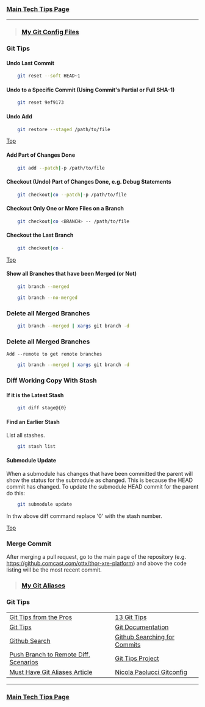 ### [Main Tech Tips Page](https://github.com/sethfuller/tips/blob/main/tech_tips/README.md)

----------
> ### [My Git Config Files](https://github.com/sethfuller/tips/tree/main/config/Git)

<a name="top"></a>

### Git Tips

#### Undo Last Commit

```bash
	git reset --soft HEAD~1
```

#### Undo to a Specific Commit (Using Commit's Partial or Full SHA-1)

```bash
	git reset 9ef9173
```

#### Undo Add

```bash
	git restore --staged /path/to/file
```

[Top](#top)

#### Add Part of Changes Done

```bash
	git add --patch|-p /path/to/file
```

#### Checkout (Undo) Part of Changes Done, e.g. Debug Statements


```bash
	git checkout|co --patch|-p /path/to/file
```

#### Checkout Only One or More Files on a Branch

```bash
	git checkout|co <BRANCH> -- /path/to/file
```

#### Checkout the Last Branch

```bash
	git checkout|co -
```

[Top](#top)

#### Show all Branches that have been Merged (or Not)


```bash
	git branch --merged
```

```bash
	git branch --no-merged
```

### Delete all Merged Branches
```bash
	git branch --merged | xargs git branch -d
```

### Delete all Merged Branches
	Add --remote to get remote branches

```bash
	git branch --merged | xargs git branch -d
```

### Diff Working Copy With Stash

#### If it is the Latest Stash

```bash
	git diff stage@{0}
```

#### Find an Earlier Stash
List all stashes.

```bash
	git stash list
```

#### Submodule Update
When a submodule has changes that have been committed the parent will show the status
for the submodule as changed. This is because the HEAD commit has changed. To update
the submodule HEAD commit for the parent do this:

```bash
	git submodule update
```

In thw above diff command replace '0' with the stash number.

[Top](#top)

### Merge Commit
After merging a pull request, go to the main page of the repository
(e.g. https://github.comcast.com/ottx/thor-xre-platform) and above the
code listing will be the most recent commit.

> ### [My Git Aliases](/Users/sfulle176/Src/Docs/git_aliases.md)

### Git Tips
|  |  |
|--|--|
| [Git Tips from the Pros](https://code.tutsplus.com/tutorials/git-tips-from-the-pros--net-29799)| [13 Git Tips](https://opensource.com/article/18/4/git-tips)|
| [Git Tips](https://github.com/git-tips/tips#show-helpful-guides-that-come-with-git)| [Git Documentation](https://git-scm.com/doc)|
| [Github Search](https://docs.github.com/en/github/searching-for-information-on-github/about-searching-on-github)| [Github Searching for Commits](https://docs.github.com/en/github/searching-for-information-on-github/searching-commits)
| [Push Branch to Remote Diff. Scenarios](https://devconnected.com/how-to-push-git-branch-to-remote/)| [Git Tips Project](https://github.com/git-tips/tips.git)|
| [Must Have Git Aliases Article](https://www.durdn.com/blog/2012/11/22/must-have-git-aliases-advanced-examples/)| [Nicola Paolucci Gitconfig](https://github.com/durdn/cfg/blob/master/.gitconfig)|

----------

### [Main Tech Tips Page](https://github.com/sethfuller/tips/blob/main/tech_tips/README.md)
